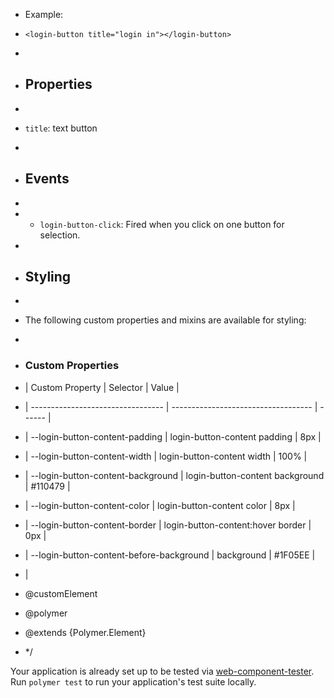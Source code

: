 * Example:
* `<login-button title="login in"></login-button>`
*
* ## Properties
*
*  `title`: text button
*
* ## Events
*
* - `login-button-click`: Fired when you click on one button for selection.
*
* ## Styling
*
* The following custom properties and mixins are available for styling:
*
* ### Custom Properties
* | Custom Property                   |  Selector                           | Value   |
* | --------------------------------- | ----------------------------------- | ------  | 
* | --login-button-content-padding    | login-button-content padding        | 8px     |
* | --login-button-content-width      | login-button-content width          | 100%    |
* | --login-button-content-background | login-button-content background     | #110479 |
* | --login-button-content-color      | login-button-content color          | 8px     |
* | --login-button-content-border     | login-button-content:hover border   | 0px     |
* | --login-button-content-before-background | background                   | #1F05EE |
* | 


* @customElement
* @polymer
* @extends {Polymer.Element}
* */

Your application is already set up to be tested via [web-component-tester](https://github.com/Polymer/web-component-tester). Run `polymer test` to run your application's test suite locally.
